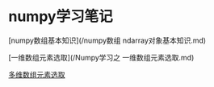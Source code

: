 # numpy学习笔记
[numpy数组基本知识](/numpy数组 ndarray对象基本知识.md)

[一维数组元素选取](/Numpy学习之 一维数组元素选取.md)

[多维数组元素选取](/多维数组的选取.md)
